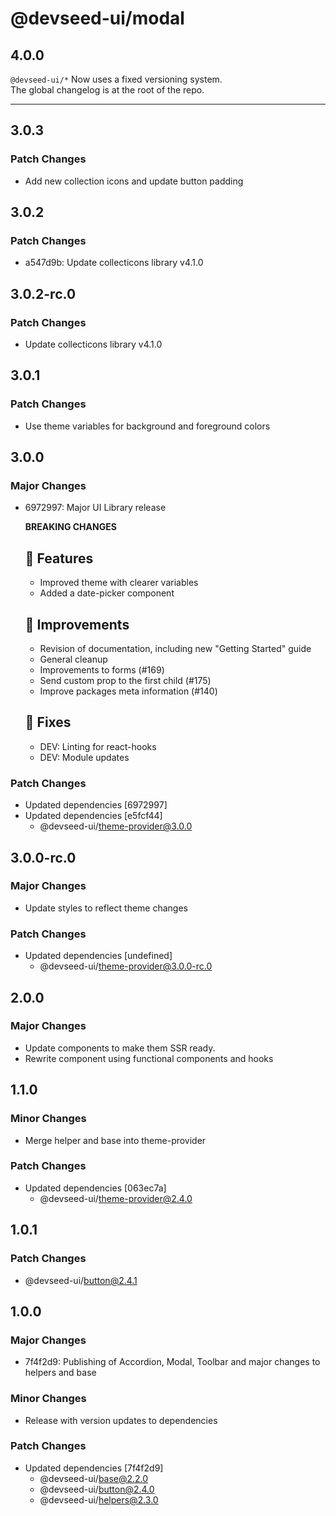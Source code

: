 # @devseed-ui/modal

## 4.0.0

`@devseed-ui/*` Now uses a fixed versioning system.  
The global changelog is at the root of the repo.

----

## 3.0.3

### Patch Changes

- Add new collection icons and update button padding

## 3.0.2

### Patch Changes

- a547d9b: Update collecticons library v4.1.0

## 3.0.2-rc.0

### Patch Changes

- Update collecticons library v4.1.0

## 3.0.1

### Patch Changes

- Use theme variables for background and foreground colors

## 3.0.0

### Major Changes

- 6972997: Major UI Library release

  **BREAKING CHANGES**

  ## 🎉 Features

  - Improved theme with clearer variables
  - Added a date-picker component

  ## 🚀 Improvements

  - Revision of documentation, including new "Getting Started" guide
  - General cleanup
  - Improvements to forms (#169)
  - Send custom prop to the first child (#175)
  - Improve packages meta information (#140)

  ## 🐛 Fixes

  - DEV: Linting for react-hooks
  - DEV: Module updates

### Patch Changes

- Updated dependencies [6972997]
- Updated dependencies [e5fcf44]
  - @devseed-ui/theme-provider@3.0.0

## 3.0.0-rc.0

### Major Changes

- Update styles to reflect theme changes

### Patch Changes

- Updated dependencies [undefined]
  - @devseed-ui/theme-provider@3.0.0-rc.0

## 2.0.0

### Major Changes

- Update components to make them SSR ready.
- Rewrite component using functional components and hooks

## 1.1.0

### Minor Changes

- Merge helper and base into theme-provider

### Patch Changes

- Updated dependencies [063ec7a]
  - @devseed-ui/theme-provider@2.4.0

## 1.0.1

### Patch Changes

- @devseed-ui/button@2.4.1

## 1.0.0

### Major Changes

- 7f4f2d9: Publishing of Accordion, Modal, Toolbar and major changes to helpers and base

### Minor Changes

- Release with version updates to dependencies

### Patch Changes

- Updated dependencies [7f4f2d9]
  - @devseed-ui/base@2.2.0
  - @devseed-ui/button@2.4.0
  - @devseed-ui/helpers@2.3.0
